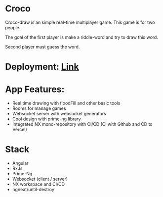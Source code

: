# Croco
Croco-draw is an simple real-time multiplayer game. This game is for two people. 

The goal of the first player is make a riddle-word and try to draw this word. 

Second player must guess the word.

# Deployment: [Link]()

# App Features:

- Real time drawing with floodFill and other basic tools
- Rooms for manage games
- Websocket server with websocket generators
- Cool design with prime-ng library
- Integrated NX mono-repository with CI/CD (CI with Github and CD to Vercel)

# Stack 

- Angular
- RxJs
- Prime-Ng
- Websocket (client / server)
- NX workspace and CI/CD
- ngneat/until-destroy
